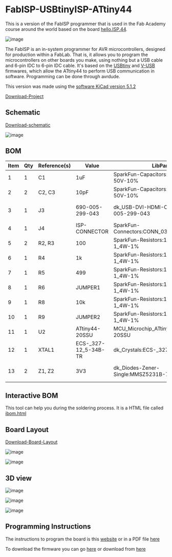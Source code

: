 # FabISP-USBtinyISP-ATtiny44
This is a version of the FabISP programmer that is used in the Fab Academy course around the world based on the board [hello.ISP.44](http://academy.cba.mit.edu/classes/embedded_programming/index.html#programmers).

![image](USBtiny-ISP-Programmer-ATtiny44/Images-Reference/hello.ISP.44.svg)

The FabISP is an in-system programmer for AVR microcontrollers, designed for production within a FabLab. That is, it allows you to program the microcontrollers on other boards you make, using nothing but a USB cable and 6-pin IDC to 6-pin IDC cable. It's based on the [USBtiny](https://dicks.home.xs4all.nl/avr/usbtiny/) and [V-USB](www.obdev.at/products/vusb/) firmwares, which allow the ATtiny44 to perform USB communication in software. Programming can be done through avrdude. 

This version was made using the [software KiCad version 5.1.2](https://kicad-pcb.org/)

[Download-Project](USBtiny-ISP-Programmer-ATtiny44/USBtiny-ISP-Programme-ATtiny44.pro)

## Schematic

[Download-schematic](USBtiny-ISP-Programmer-ATtiny44/USBtiny-ISP-Programme-ATtiny44.sch)

![image](USBtiny-ISP-Programmer-ATtiny44/Images-Schematic/Schematic-Layout.svg)

## BOM

Item|Qty|Reference(s)|Value|LibPart|Footprint|Datasheet|Category
-|-|-|-|-|-|-|-
1	|1	|C1	|1uF	|SparkFun-Capacitors:1.0UF-1206-50V-10%	|1206
2	|2	|C2, C3	|10pF	|SparkFun-Capacitors:1.0UF-1206-50V-10%	|1206
3	|1	|J3	|690-005-299-043	|dk_USB-DVI-HDMI-Connectors:690-005-299-043	|digikey-footprints:USB_Mini_B_Female_690-005-299-043	|http://files.edac.net/690-005-299-043.pdf	|Connectors, Interconnects
4	|1	|J4	|ISP-CONNECTOR	|SparkFun-Connectors:CONN_03X2FEMALE_SMD	|2X3_SMD
5	|2	|R2, R3	|100	|SparkFun-Resistors:10OHM-1206-1_4W-1%	|1206
6	|1	|R4	|1k	|SparkFun-Resistors:10OHM-1206-1_4W-1%	|1206
7	|1	|R5	|499	|SparkFun-Resistors:10OHM-1206-1_4W-1%	|1206
8	|1	|R6	|JUMPER1	|SparkFun-Resistors:10OHM-1206-1_4W-1%	|1206
9	|1	|R8	|10k	|SparkFun-Resistors:10OHM-1206-1_4W-1%	|1206
10	|1	|R9	|JUMPER2	|SparkFun-Resistors:10OHM-1206-1_4W-1%	|1206
11	|1	|U2	|ATtiny44-20SSU	|MCU_Microchip_ATtiny:ATtiny44-20SSU	|Package_SO:SOIC-14_3.9x8.7mm_P1.27mm	|http://ww1.microchip.com/downloads/en/DeviceDoc/doc8006.pdf
12	|1	|XTAL1	|ECS-_327-12_5-34B-TR	|dk_Crystals:ECS-_327-12_5-34B-TR	|digikey-footprints:SMD-2_3.2x1.5mm	|http://www.ecsxtal.com/store/pdf/ecx-31b.pdf	|Crystals, Oscillators, Resonators
13	|2	|Z1, Z2	|3V3	|dk_Diodes-Zener-Single:MMSZ5231B-7-F	|digikey-footprints:SOD-123	|https://www.diodes.com/assets/Datasheets/ds18010.pdf	|Discrete Semiconductor Products

## Interactive BOM

This tool can help you during the soldering process.
It is a HTML file called [ibom.html](USBtiny-ISP-Programmer-ATtiny44/bom/ibom.html)

## Board Layout 

[Download-Board-Layout](USBtiny-ISP-Programmer-ATtiny44/USBtiny-ISP-Programmer-ATtiny44.kicad_pcb)

![image](USBtiny-ISP-Programmer-ATtiny44/Images-Board/Board-Layout.svg)

![image](USBtiny-ISP-Programmer-ATtiny44/Images-Board/USBtiny-ISP-Programmer-ATtiny44-F_SilkS-Paste-Mask-Fab-Cu.svg)

## 3D view

![image](USBtiny-ISP-Programmer-ATtiny44/Images-Board/Board-Layout-01.svg)

![image](USBtiny-ISP-Programmer-ATtiny44/Images-Board/Board-Layout-02.svg)

![image](USBtiny-ISP-Programmer-ATtiny44/Images-Board/Board-Layout-03.svg)

## Programming Instructions

The instructions to program the board is this [website](http://archive.fabacademy.org/archives/2016/doc/programming_FabISP.html) or in a PDF file [here](USBtiny-ISP-Programmer-ATtiny44/Firmware-Instructions/USBtiny-ISP-Programmer-ATtiny44-ProgrammingInstructions.pdf)

To download the firmware you can go [here](http://academy.cba.mit.edu/classes/embedded_programming/firmware.zip) or download from [here](USBtiny-ISP-Programmer-ATtiny44/Firmware-Instructions/firmware.zip)



